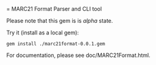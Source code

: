 = MARC21 Format Parser and CLI tool

Please note that this gem is is _alpha_ state. 

Try it (install as a local gem):

    gem install ./marc21format-0.0.1.gem
    
For documentation, please see doc/MARC21Format.html.    